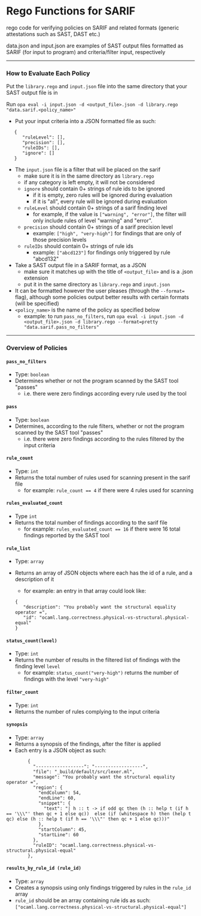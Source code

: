 # Rego Functions for SARIF

rego code for verifying policies on SARIF and related formats (generic attestations such as SAST, DAST etc.)

data.json and input.json are examples of SAST output files formatted as SARIF (for input to program) and criteria/filter input, respectively

---
### How to Evaluate Each Policy

Put the `library.rego` and `input.json` file into the same directory that your SAST output file is in

Run `opa eval -i input.json -d <output_file>.json -d library.rego "data.sarif.<policy_name>"`

- Put your input criteria into a JSON formatted file as such:

```
   {
      "ruleLevel": [],
      "precision": [],
      "ruleIDs": [],
      "ignore": []
   }
```
- The `input.json` file is a filter that will be placed on the sarif
   - make sure it is in the same directory as `library.rego`
   - if any category is left empty, it will not be considered
   - `ignore` should contain 0+ strings of rule ids to be ignored
      - if it is empty, zero rules will be ignored during evaluation
      - if it is "all", every rule will be ignored during evaluation
   - `ruleLevel` should contain 0+ strings of a sarif finding level
      - for example, if the value is `["warning", "error"]`, the filter will only include rules of level "warning" and "error".
   - `precision` should contain 0+ strings of a sarif precision level
      - example: `["high", "very-high"]` for findings that are only of those precision levels
   - `ruleIDs` should contain 0+ strings of rule ids
      - example: `["abcd123"]` for findings only triggered by rule "abcd132"
- Take a SAST output file in a SARIF format, as a JSON
   - make sure it matches up with the title of `<output_file>` and is a .json extension
   - put it in the same directory as `library.rego` and `input.json`
- It can be formatted however the user pleases (through  the  `--format=` flag), although some policies output better results with certain formats (will be specified)
- `<policy_name>` is the name of the policy as specified below
   - example: to run `pass_no_filters`, run `opa eval -i input.json -d <output_file>.json -d library.rego --format=pretty "data.sarif.pass_no_filters"`

---

### Overview of Policies

#### `pass_no_filters`

- Type: `boolean`
- Determines whether or not the program scanned by the SAST tool "passes"
   - i.e. there were zero findings according every rule used by the tool

#### `pass`

- Type: `boolean`
- Determines, according to the rule filters, whether or not the program scanned by the SAST tool "passes"
   - i.e. there were zero findings according to the rules filtered by the input criteria

#### `rule_count`
- Type: `int`
- Returns the total number of rules used for scanning present in the sarif file
   - for example: `rule_count == 4` if there were 4 rules used for scanning

#### `rules_evaluated_count`
- Type `int`
- Returns the total number of findings according to the sarif file
   - for example: `rules_evaluated_count == 16` if there were 16 total findings reported by the SAST tool

#### `rule_list`
- Type: `array`
- Returns an array of JSON objects where each has the id of a rule, and a description of it
   - for example: an entry in that array could look like:

   ```
   {
      "description": "You probably want the structural equality operator =",
      "id": "ocaml.lang.correctness.physical-vs-structural.physical-equal"
   }
   ```

#### `status_count(level)`
- Type: `int`
- Returns the number of results in the filtered list of findings with the finding level `level`
   - for example: `status_count("very-high")` returns the number of findings with the level `"very-high"`

#### `filter_count`
- Type: `int`
- Returns the number of rules complying to the input criteria

#### `synopsis`
- Type: `array`
- Returns a synopsis of the findings, after the filter is applied
- Each entry is a JSON object as such:

```
        {
          "------------------": "------------------",
          "file": "_build/default/src/lexer.ml",
          "message": "You probably want the structural equality operator =",
          "region": {
            "endColumn": 54,
            "endLine": 60,
            "snippet": {
              "text": "| h :: t -> if odd qc then (h :: help t (if h == '\\\"' then qc + 1 else qc))  else (if (whitespace h) then (help t qc) else (h :: help t (if h == '\\\"' then qc + 1 else qc)))"
            },
            "startColumn": 45,
            "startLine": 60
          },
          "ruleID": "ocaml.lang.correctness.physical-vs-structural.physical-equal"
        },
```

#### `results_by_rule_id (rule_id)`
- Type: `array`
- Creates a synopsis using only findings triggered by rules in the `rule_id` array
- `rule_id` should be an array containing rule ids as such: `["ocaml.lang.correctness.physical-vs-structural.physical-equal"]`
